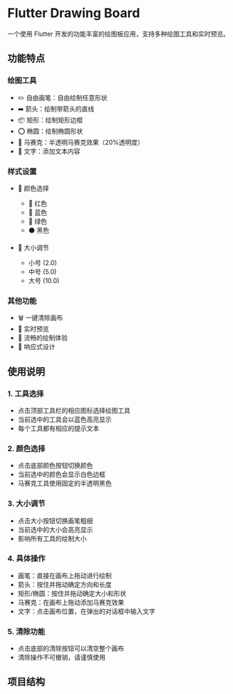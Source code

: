 # Flutter Drawing Board

一个使用 Flutter 开发的功能丰富的绘图板应用，支持多种绘图工具和实时预览。

## 功能特点

### 绘图工具
- ✏️ 自由画笔：自由绘制任意形状
- ➡️ 箭头：绘制带箭头的直线
- 📦 矩形：绘制矩形边框
- ⭕ 椭圆：绘制椭圆形状
- 🔲 马赛克：半透明马赛克效果（20%透明度）
- 📝 文字：添加文本内容

### 样式设置
- 🎨 颜色选择
  - 🔴 红色
  - 🔵 蓝色
  - 💚 绿色
  - ⚫ 黑色

- 📏 大小调节
  - 小号 (2.0)
  - 中号 (5.0)
  - 大号 (10.0)

### 其他功能
- 🗑️ 一键清除画布
- 🔄 实时预览
- 💫 流畅的绘制体验
- 📱 响应式设计

## 使用说明

### 1. 工具选择
- 点击顶部工具栏的相应图标选择绘图工具
- 当前选中的工具会以蓝色高亮显示
- 每个工具都有相应的提示文本

### 2. 颜色选择
- 点击底部颜色按钮切换颜色
- 当前选中的颜色会显示白色边框
- 马赛克工具使用固定的半透明黑色

### 3. 大小调节
- 点击大小按钮切换画笔粗细
- 当前选中的大小会高亮显示
- 影响所有工具的绘制大小

### 4. 具体操作
- 画笔：直接在画布上拖动进行绘制
- 箭头：按住并拖动确定方向和长度
- 矩形/椭圆：按住并拖动确定大小和形状
- 马赛克：在画布上拖动添加马赛克效果
- 文字：点击画布位置，在弹出的对话框中输入文字

### 5. 清除功能
- 点击底部的清除按钮可以清空整个画布
- 清除操作不可撤销，请谨慎使用

## 项目结构
